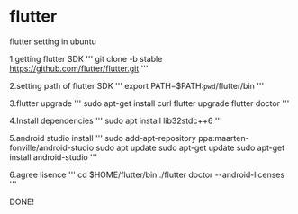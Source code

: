 # flutter

flutter setting in ubuntu

1.getting flutter SDK
'''
git clone -b stable https://github.com/flutter/flutter.git
'''

2.setting path of flutter SDK
'''
export PATH=$PATH:`pwd`/flutter/bin
'''

3.flutter upgrade
'''
sudo apt-get install curl
flutter upgrade
flutter doctor
'''

4.Install dependencies
'''
sudo apt install lib32stdc++6 
'''

5.android studio install
'''
sudo add-apt-repository ppa:maarten-fonville/android-studio
sudo apt update
sudo apt-get update
sudo apt-get install android-studio
'''

6.agree lisence
'''
cd $HOME/flutter/bin
./flutter doctor --android-licenses
'''

DONE!
